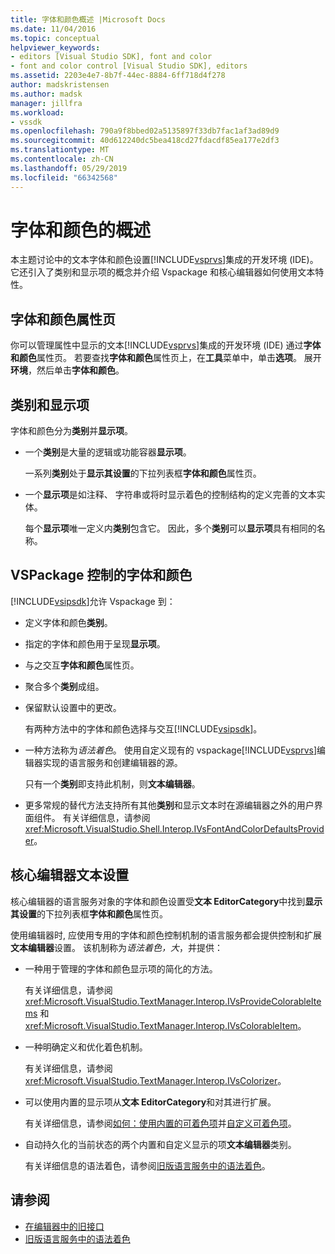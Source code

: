 ```yaml
---
title: 字体和颜色概述 |Microsoft Docs
ms.date: 11/04/2016
ms.topic: conceptual
helpviewer_keywords:
- editors [Visual Studio SDK], font and color
- font and color control [Visual Studio SDK], editors
ms.assetid: 2203e4e7-8b7f-44ec-8884-6ff718d4f278
author: madskristensen
ms.author: madsk
manager: jillfra
ms.workload:
- vssdk
ms.openlocfilehash: 790a9f8bbed02a5135897f33db7fac1af3ad89d9
ms.sourcegitcommit: 40d612240dc5bea418cd27fdacdf85ea177e2df3
ms.translationtype: MT
ms.contentlocale: zh-CN
ms.lasthandoff: 05/29/2019
ms.locfileid: "66342568"
---
```

# <a name="font-and-color-overview"></a>字体和颜色的概述
本主题讨论中的文本字体和颜色设置[!INCLUDE[vsprvs](../code-quality/includes/vsprvs_md.md)]集成的开发环境 (IDE)。 它还引入了类别和显示项的概念并介绍 Vspackage 和核心编辑器如何使用文本特性。

## <a name="the-fonts-and-colors-property-page"></a>字体和颜色属性页
 你可以管理属性中显示的文本[!INCLUDE[vsprvs](../code-quality/includes/vsprvs_md.md)]集成的开发环境 (IDE) 通过**字体和颜色**属性页。 若要查找**字体和颜色**属性页上，在**工具**菜单中，单击**选项**。 展开**环境**，然后单击**字体和颜色**。

## <a name="categories-and-display-items"></a>类别和显示项
 字体和颜色分为**类别**并**显示项**。

- 一个**类别**是大量的逻辑或功能容器**显示项**。

   一系列**类别**处于**显示其设置**的下拉列表框**字体和颜色**属性页。

- 一个**显示项**是如注释、 字符串或将时显示着色的控制结构的定义完善的文本实体。

  每个**显示项**唯一定义内**类别**包含它。 因此，多个**类别**可以**显示项**具有相同的名称。

## <a name="vspackage-control-of-fonts-and-colors"></a>VSPackage 控制的字体和颜色
 [!INCLUDE[vsipsdk](../extensibility/includes/vsipsdk_md.md)]允许 Vspackage 到：

- 定义字体和颜色**类别**。

- 指定的字体和颜色用于呈现**显示项**。

- 与之交互**字体和颜色**属性页。

- 聚合多个**类别**成组。

- 保留默认设置中的更改。

  有两种方法中的字体和颜色选择与交互[!INCLUDE[vsipsdk](../extensibility/includes/vsipsdk_md.md)]。

- 一种方法称为*语法着色*。 使用自定义现有的 vspackage[!INCLUDE[vsprvs](../code-quality/includes/vsprvs_md.md)]编辑器实现的语言服务和创建编辑器的源。

   只有一个**类别**即支持此机制，则**文本编辑器**。

- 更多常规的替代方法支持所有其他**类别**和显示文本时在源编辑器之外的用户界面组件。 有关详细信息，请参阅 <xref:Microsoft.VisualStudio.Shell.Interop.IVsFontAndColorDefaultsProvider>。

## <a name="core-editor-text-settings"></a>核心编辑器文本设置
 核心编辑器的语言服务对象的字体和颜色设置受**文本 EditorCategory**中找到**显示其设置**的下拉列表框**字体和颜色**属性页。

 使用编辑器时, 应使用专用的字体和颜色控制机制的语言服务都会提供控制和扩展**文本编辑器**设置。 该机制称为*语法着色，大*，并提供：

- 一种用于管理的字体和颜色显示项的简化的方法。

   有关详细信息，请参阅 <xref:Microsoft.VisualStudio.TextManager.Interop.IVsProvideColorableItems> 和 <xref:Microsoft.VisualStudio.TextManager.Interop.IVsColorableItem>。

- 一种明确定义和优化着色机制。

   有关详细信息，请参阅 <xref:Microsoft.VisualStudio.TextManager.Interop.IVsColorizer>。

- 可以使用内置的显示项从**文本 EditorCategory**和对其进行扩展。

   有关详细信息，请参阅[如何：使用内置的可着色项](../extensibility/internals/how-to-use-built-in-colorable-items.md)并[自定义可着色项](../extensibility/internals/custom-colorable-items.md)。

- 自动持久化的当前状态的两个内置和自定义显示的项**文本编辑器**类别。

  有关详细信息的语法着色，请参阅[旧版语言服务中的语法着色](../extensibility/internals/syntax-coloring-in-a-legacy-language-service.md)。

## <a name="see-also"></a>请参阅
- [在编辑器中的旧接口](../extensibility/legacy-interfaces-in-the-editor.md)
- [旧版语言服务中的语法着色](../extensibility/internals/syntax-coloring-in-a-legacy-language-service.md)